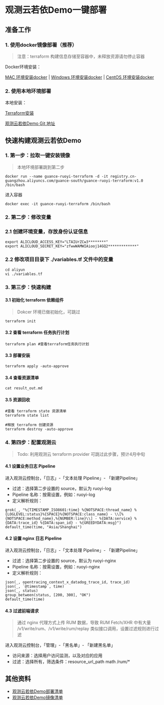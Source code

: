 # 观测云若依Demo一键部署

## 准备工作

### 1. 使用docker镜像部署（推荐）
> 注意：terraform 构建信息存储至容器中，未释放资源请勿停止容器

Docker环境安装：

[MAC 环境安装docker](https://www.runoob.com/docker/macos-docker-install.html) | [Windows 环境安装docker](https://www.runoob.com/docker/windows-docker-install.html) | [CentOS 环境安装docker](https://www.runoob.com/docker/centos-docker-install.html)

### 2. 使用本地环境部署
本地安装：

[Terraform安装](https://www.terraform.io/downloads.html) 

[观测云若依Demo Git 地址](https://github.com/Harlonxl/Guance-Ruoyi-Terraform)


## 快速构建观测云若依Demo
### 1. 第一步：拉取一键安装镜像
> 本地环境部署跳到第二步
```shell
docker run --name guance-ruoyi-terraform -d -it registry.cn-guangzhou.aliyuncs.com/guance-south/guance-ruoyi-terraform:v1.0 /bin/bash
```
进入容器
```shell
docker exec -it guance-ruoyi-terraform /bin/bash
```

### 2. 第二步：修改变量
### 2.1 创建环境变量，存放身份认证信息
```shell
export ALICLOUD_ACCESS_KEY="LTAIUrZCw3********"
export ALICLOUD_SECRET_KEY="zfwwWAMWIAiooj14GQ2*************"
```

### 2.2 修改项目目录下 ./variables.tf 文件中的变量
```shell
cd aliyun
vi ./variables.tf
```

### 3. 第三步：快速构建
#### 3.1 初始化 terraform 依赖组件
> Dokcer 环境已做初始化，可跳过
```shell
terraform init
```

#### 3.2 查看 terraform 任务执行计划
```shell
terraform plan #查看terraform任务执行计划
```

#### 3.3 部署安装
```shell
terraform apply -auto-approve 
```

#### 3.4 查看资源清单
```shell
cat result_out.md 
```

#### 3.5 资源回收

```shell
#查看 terraform state 资源清单
terraform state list 
```

```shell
#释放 terraform 创建资源
terraform destroy -auto-approve 
```

### 4. 第四步：配置观测云
> Todo: 利用观测云 terraform provider 可跳过此步骤，预计4月中旬

#### 4.1 设置业务日志 Pipeline
进入观测云控制台，「日志」-「文本处理 Pipeline」- 「新建Pipeline」
- 过滤：选择第二步设置的 source，默认为 ruoyi-log
- Pipeline 名称：按需设置，例如：ruoyi-log
- 定义解析规则：
```shell
grok(_, "%{TIMESTAMP_ISO8601:time} %{NOTSPACE:thread_name} %{LOGLEVEL:status}%{SPACE}%{NOTSPACE:class_name} - \\[%{NOTSPACE:method_name},%{NUMBER:line}\\] - %{DATA:service} %{DATA:trace_id} %{DATA:span_id} - %{GREEDYDATA:msg}")
default_time(time, "Asia/Shanghai")
```

#### 4.2 设置 nginx 日志 Pipeline
进入观测云控制台，「日志」-「文本处理 Pipeline」- 「新建Pipeline」
- 过滤：选择第二步设置的 source，默认为 ruoyi-nginx
- Pipeline 名称：按需设置，例如：ruoyi-nginx
- 定义解析规则：
```shell
json(_, opentracing_context_x_datadog_trace_id, trace_id)
json(_, `@timestamp`, time)
json(_, status)
group_between(status, [200, 300], "OK")
default_time(time)
```

#### 4.3 过滤前端请求
> 通过 nginx 代理方式上传 RUM 数据，导致 RUM Fetch/XHR 中有大量 /v1/write/rum、/v1/write/rum/replay 类似接口调用，设置过滤规则进行过滤

进入观测云控制台，「管理」-「黑名单」- 「新建黑名单」
- 访问来源：选择用户访问监测，以及对应的应用
- 过滤：选择所有，筛选条件：resource_url_path math /rum/*

## 其他资料
- [观测云若依Demo部署清单](https://github.com/Harlonxl/Observability/tree/master/ruoyi-terraform-deploy)
- [观测云若依Demo镜像清单](https://github.com/Harlonxl/Observability/tree/master/ruoyi-terraform-image)